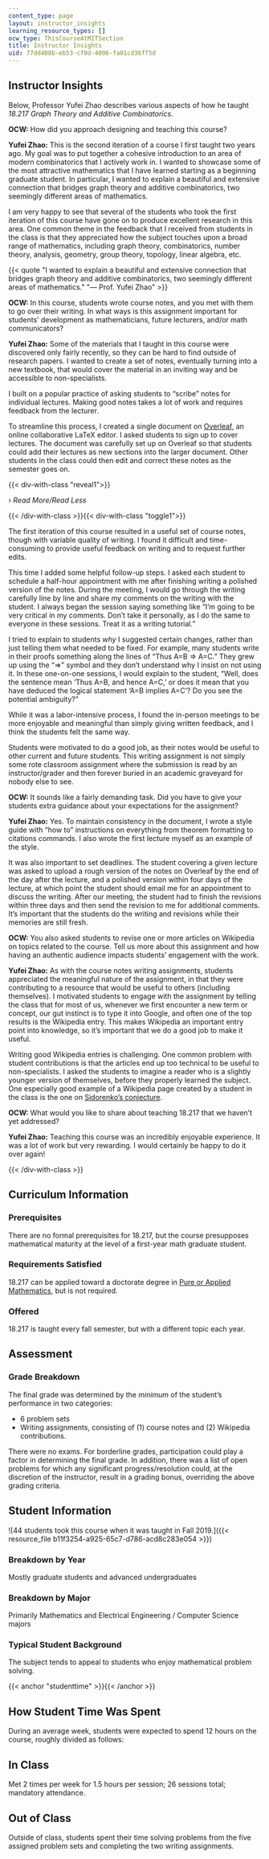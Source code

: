 ```yaml
---
content_type: page
layout: instructor_insights
learning_resource_types: []
ocw_type: ThisCourseAtMITSection
title: Instructor Insights
uid: 77dd408b-eb53-cf0d-4006-fa81cd36ff5d
---
```


Instructor Insights
-------------------

Below, Professor Yufei Zhao describes various aspects of how he taught _18.217 Graph Theory and Additive Combinatorics_.

**OCW:** How did you approach designing and teaching this course?

**Yufei Zhao:** This is the second iteration of a course I first taught two years ago. My goal was to put together a cohesive introduction to an area of modern combinatorics that I actively work in. I wanted to showcase some of the most attractive mathematics that I have learned starting as a beginning graduate student. In particular, I wanted to explain a beautiful and extensive connection that bridges graph theory and additive combinatorics, two seemingly different areas of mathematics. 

I am very happy to see that several of the students who took the first iteration of this course have gone on to produce excellent research in this area. One common theme in the feedback that I received from students in the class is that they appreciated how the subject touches upon a broad range of mathematics, including graph theory, combinatorics, number theory, analysis, geometry, group theory, topology, linear algebra, etc.

{{< quote "I wanted to explain a beautiful and extensive connection that bridges graph theory and additive combinatorics, two seemingly different areas of mathematics." "— Prof. Yufei Zhao" >}}

**OCW:** In this course, students wrote course notes, and you met with them to go over their writing. In what ways is this assignment important for students’ development as mathematicians, future lecturers, and/or math communicators?

**Yufei Zhao:** Some of the materials that I taught in this course were discovered only fairly recently, so they can be hard to find outside of research papers. I wanted to create a set of notes, eventually turning into a new textbook, that would cover the material in an inviting way and be accessible to non-specialists.

I built on a popular practice of asking students to “scribe” notes for individual lectures. Making good notes takes a lot of work and requires feedback from the lecturer.

To streamline this process, I created a single document on [Overleaf](http://overleaf.com), an online collaborative LaTeX editor. I asked students to sign up to cover lectures. The document was carefully set up on Overleaf so that students could add their lectures as new sections into the larger document. Other students in the class could then edit and correct these notes as the semester goes on.

{{< div-with-class "reveal1">}}

› _Read More/Read Less_

{{< /div-with-class >}}{{< div-with-class "toggle1">}}

The first iteration of this course resulted in a useful set of course notes, though with variable quality of writing. I found it difficult and time-consuming to provide useful feedback on writing and to request further edits.

This time I added some helpful follow-up steps. I asked each student to schedule a half-hour appointment with me after finishing writing a polished version of the notes. During the meeting, I would go through the writing carefully line by line and share my comments on the writing with the student. I always began the session saying something like “I’m going to be very critical in my comments. Don’t take it personally, as I do the same to everyone in these sessions. Treat it as a writing tutorial.” 

I tried to explain to students _why_ I suggested certain changes, rather than just telling them what needed to be fixed. For example, many students write in their proofs something along the lines of “Thus A=B ⇒ A=C.” They grew up using the “⇒” symbol and they don’t understand why I insist on not using it. In these one-on-one sessions, I would explain to the student, “Well, does the sentence mean ‘Thus A=B, and hence A=C,’ or does it mean that you have deduced the logical statement ‘A=B implies A=C’? Do you see the potential ambiguity?”

While it was a labor-intensive process, I found the in-person meetings to be more enjoyable and meaningful than simply giving written feedback, and I think the students felt the same way.

Students were motivated to do a good job, as their notes would be useful to other current and future students. This writing assignment is not simply some rote classroom assignment where the submission is read by an instructor/grader and then forever buried in an academic graveyard for nobody else to see.

**OCW:** It sounds like a fairly demanding task. Did you have to give your students extra guidance about your expectations for the assignment?

**Yufei Zhao:** Yes. To maintain consistency in the document, I wrote a style guide with “how to” instructions on everything from theorem formatting to citations commands. I also wrote the first lecture myself as an example of the style.

It was also important to set deadlines. The student covering a given lecture was asked to upload a rough version of the notes on Overleaf by the end of the day after the lecture, and a polished version within four days of the lecture, at which point the student should email me for an appointment to discuss the writing. After our meeting, the student had to finish the revisions within three days and then send the revision to me for additional comments. It’s important that the students do the writing and revisions while their memories are still fresh.

**OCW:** You also asked students to revise one or more articles on Wikipedia on topics related to the course. Tell us more about this assignment and how having an authentic audience impacts students’ engagement with the work.

**Yufei Zhao:** As with the course notes writing assignments, students appreciated the meaningful nature of the assignment, in that they were contributing to a resource that would be useful to others (including themselves). I motivated students to engage with the assignment by telling the class that for most of us, whenever we first encounter a new term or concept, our gut instinct is to type it into Google, and often one of the top results is the Wikipedia entry. This makes Wikipedia an important entry point into knowledge, so it’s important that we do a good job to make it useful.

Writing good Wikipedia entries is challenging. One common problem with student contributions is that the articles end up too technical to be useful to non-specialists. I asked the students to imagine a reader who is a slightly younger version of themselves, before they properly learned the subject. One especially good example of a Wikipedia page created by a student in the class is the one on [Sidorenko’s conjecture](https://en.wikipedia.org/wiki/Sidorenko%27s_conjecture). 

**OCW:** What would you like to share about teaching 18.217 that we haven’t yet addressed?

**Yufei Zhao:** Teaching this course was an incredibly enjoyable experience. It was a lot of work but very rewarding. I would certainly be happy to do it over again!

{{< /div-with-class >}}

Curriculum Information
----------------------

### Prerequisites

There are no formal prerequisites for 18.217, but the course presupposes mathematical maturity at the level of a first-year math graduate student.

### Requirements Satisfied

18.217 can be applied toward a doctorate degree in [Pure or Applied Mathematics](http://math.mit.edu/academics/grad/index.php), but is not required.

### Offered

18.217 is taught every fall semester, but with a different topic each year.

Assessment
----------

### Grade Breakdown

The final grade was determined by the _minimum_ of the student’s performance in two categories:

*   6 problem sets
*   Writing assignments, consisting of (1) course notes and (2) Wikipedia contributions.

There were no exams. For borderline grades, participation could play a factor in determining the final grade. In addition, there was a list of open problems for which any significant progress/resolution could, at the discretion of the instructor, result in a grading bonus, overriding the above grading criteria.

Student Information
-------------------

![44 students took this course when it was taught in Fall 2019.]({{< resource_file b11f3254-a925-65c7-d786-acd8c283e054 >}})

### Breakdown by Year

Mostly graduate students and advanced undergraduates

### Breakdown by Major

Primarily Mathematics and Electrical Engineering / Computer Science majors

### Typical Student Background

The subject tends to appeal to students who enjoy mathematical problem solving.

{{< anchor "studenttime" >}}{{< /anchor >}}

How Student Time Was Spent
--------------------------

During an average week, students were expected to spend 12 hours on the course, roughly divided as follows:

In Class
--------

Met 2 times per week for 1.5 hours per session; 26 sessions total; mandatory attendance.

Out of Class
------------

Outside of class, students spent their time solving problems from the five assigned problem sets and completing the two writing assignments.